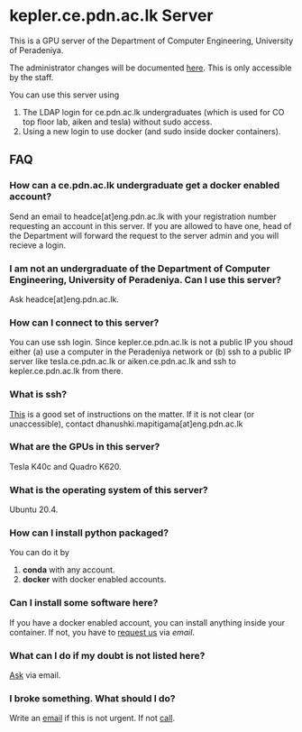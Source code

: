 # kepler.ce.pdn.ac.lk Server

This is a GPU server of the Department of Computer Engineering, University of Peradeniya. 

The administrator changes will be documented [here](https://github.com/cepdnaclk/kepler-server-documentation). This is only accessible by the staff.

You can use this server using 
1. The LDAP login for ce.pdn.ac.lk undergraduates (which is used for CO top floor lab, aiken and tesla) without sudo access.
2. Using a new login to use docker (and sudo inside docker containers).


## FAQ

### How can a ce.pdn.ac.lk undergraduate get a docker enabled account?

Send an email to headce[at]eng.pdn.ac.lk with your registration number requesting an account in this server. If you are allowed to have one, head of the Department will forward the request to the server admin and you will recieve a login.


### I am not an undergraduate of the Department of Computer Engineering, University of Peradeniya. Can I use this server?

Ask headce[at]eng.pdn.ac.lk.

### How can I connect to this server?

You can use ssh login. Since kepler.ce.pdn.ac.lk is not a public IP you shoud either (a) use a computer in the Peradeniya network or (b) ssh to a public IP server like tesla.ce.pdn.ac.lk or aiken.ce.pdn.ac.lk and ssh to kepler.ce.pdn.ac.lk from there.

### What is ssh?
[This](https://ce-pdn-ac-lk.com/cewiki/server_use:use_of_servers) is a good set of instructions on the matter. If it is not clear (or unaccessible), contact dhanushki.mapitigama[at]eng.pdn.ac.lk 

### What are the GPUs in this server?

Tesla K40c and Quadro K620.

###  What is the operating system of this server?

Ubuntu 20.4.


### How can I install python packaged?

You can do it by

1. **conda** with any account.
2. **docker** with docker enabled accounts.

###  Can I install some software here?

If you have a docker enabled account, you can install anything inside your container. If not, you have to [request us](https://gihan.me/contact) via *email*.

### What can I do if my doubt is not listed here?

[Ask](https://gihan.me/contact) via email.

### I broke something. What should I do?

Write an [email](https://gihan.me/contact) if this is not urgent. If not [call](https://gihan.me/contact).